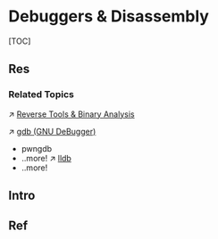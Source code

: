 # Debuggers & Disassembly

[TOC]



## Res
### Related Topics
↗ [Reverse Tools & Binary Analysis](../../../../CyberSecurity/☠️%20Kill%20Chain/Reverse%20Tools%20&%20Binary%20Analysis/Reverse%20Tools%20&%20Binary%20Analysis.md)

↗ [gdb (GNU DeBugger)](../🚠%20Runtimes%20&%20SDKs/🐐%20GCC%20(The%20GNU%20Compiler%20Collection)/gdb%20(GNU%20DeBugger)/gdb%20(GNU%20DeBugger).md)
- pwngdb
- ..more!
↗ [lldb](../🚠%20Runtimes%20&%20SDKs/🦅%20LLVM/lldb/lldb.md)
- ..more!



## Intro


## Ref

